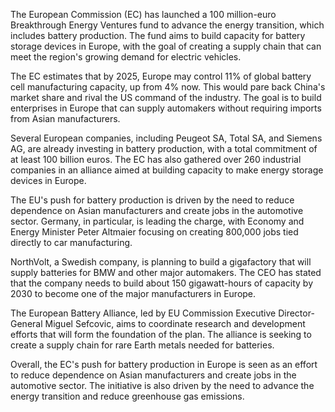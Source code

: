 The European Commission (EC) has launched a 100 million-euro Breakthrough Energy Ventures fund to advance the energy transition, which includes battery production. The fund aims to build capacity for battery storage devices in Europe, with the goal of creating a supply chain that can meet the region's growing demand for electric vehicles.

The EC estimates that by 2025, Europe may control 11% of global battery cell manufacturing capacity, up from 4% now. This would pare back China's market share and rival the US command of the industry. The goal is to build enterprises in Europe that can supply automakers without requiring imports from Asian manufacturers.

Several European companies, including Peugeot SA, Total SA, and Siemens AG, are already investing in battery production, with a total commitment of at least 100 billion euros. The EC has also gathered over 260 industrial companies in an alliance aimed at building capacity to make energy storage devices in Europe.

The EU's push for battery production is driven by the need to reduce dependence on Asian manufacturers and create jobs in the automotive sector. Germany, in particular, is leading the charge, with Economy and Energy Minister Peter Altmaier focusing on creating 800,000 jobs tied directly to car manufacturing.

NorthVolt, a Swedish company, is planning to build a gigafactory that will supply batteries for BMW and other major automakers. The CEO has stated that the company needs to build about 150 gigawatt-hours of capacity by 2030 to become one of the major manufacturers in Europe.

The European Battery Alliance, led by EU Commission Executive Director-General Miguel Sefcovic, aims to coordinate research and development efforts that will form the foundation of the plan. The alliance is seeking to create a supply chain for rare Earth metals needed for batteries.

Overall, the EC's push for battery production in Europe is seen as an effort to reduce dependence on Asian manufacturers and create jobs in the automotive sector. The initiative is also driven by the need to advance the energy transition and reduce greenhouse gas emissions.